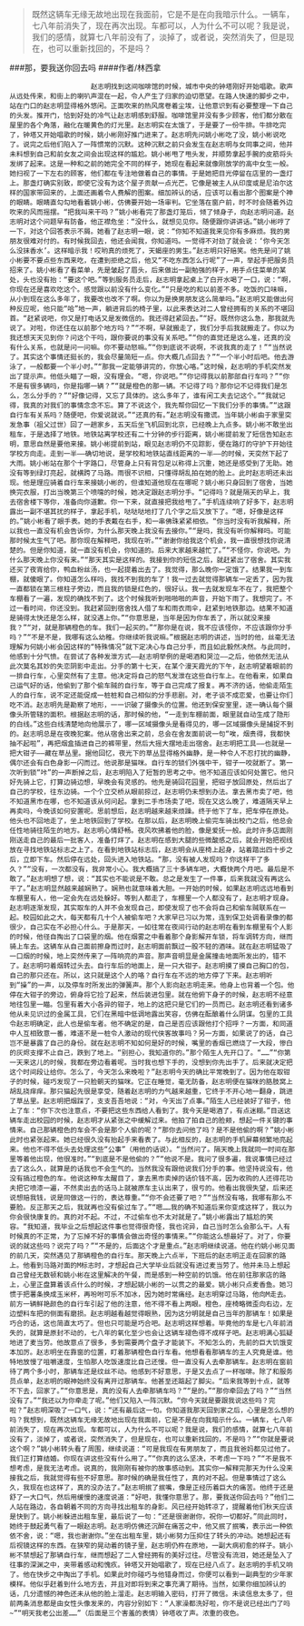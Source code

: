 > 既然这辆车无缘无故地出现在我面前，它是不是在向我暗示什么。一辆车，七八年前消失了，现在再次出现。车都可以，人为什么不可以呢？我是说，我们的感情，就算七八年前没有了，淡掉了，或者说，突然消失了，但是现在，也可以重新找回的，不是吗？

###那，要我送你回去吗
####作者/林西拿

						赵志明找到这间咖啡馆的时候，城市中央的钟塔刚好开始唱歌。歌声从远处传来，和街上的喇叭声混在一起，令人产生了归家的迫切愿望。在路人快速的脚步之中，站在门口的赵志明显得格外悠闲。正面吹来的热风席卷着尘埃，让他意识到有必要整理一下自己的头发。推开门，恰到好处的冷气让赵志明感到舒服。咖啡馆里并没有多少顾客，他们都分散在屋里的各个角落，融化在暖黄色的灯光里。赵志明实在太饿了，于是要了一份牛排。牛排吃完了，钟塔又开始唱歌的时候，姚小彬刚好推门进来了。赵志明先问姚小彬吃了没，姚小彬说吃了。说完之后他们陷入了一阵惯常的沉默。这种沉默之前只会发生在赵志明与女同事之间，他并未料想到自己和前女友之间会出现这样的尴尬。姚小彬甩了甩头发，并顺势拿起手腕的皮筋将头发绑了起来。这是一种和之前的她完全不同的样子，她现在看起来就像刚放学的高中女生一般。她扫视了一下左右的顾客，他们都在专注地做着自己的事情。于是她把目光停留在店里的一盏灯上。那盏灯确实别致，即使它没有为这个屋子贡献一点光芒。它像是被主人从印度或是尼泊尔这样的国家带回来的，上面还画着令人费解的图案。细加辨认的话，应该可以看出那个图案是个神的眼睛。眼睛直勾勾地看着姚小彬，仿佛要开始一场审判。它坐落在窗户前，时不时会随着外边吹来的风而摇摆。“把我叫来干吗？”姚小彬看完了那盏灯笼后，倾了倾身子，向赵志明问道。赵志明对这个问题早有防备，他正襟危坐：“没什么，就想见见你。随便跟你讲讲话。”姚小彬哼了一下，对这个回答表示不屑。她看了赵志明一眼，说：“你知不知道我来见你有多麻烦。我的男朋友很难对付的。有时候我回去，他还会闻我，你知道吗。一觉得不对劲了就会说：‘你今天怎么没抹香水’。这样暗示我！哎哟真的烦死了，天蝎座的男生。”赵志明只好赔笑。他先是问了姚小彬要不要点些东西来吃，在遭到拒绝之后，他又“不吃东西怎么行呢”了一声，举起手把服务员招来了。姚小彬看了看菜单，先是皱起了眉头，后来做出一副勉强的样子，用手点住菜单的某处，头也没有抬：“要这个吧。”等到服务员走后，赵志明拿起桌上了白开水喝了一口，说：“啊，你现在还是喜欢吃这个。感觉跟以前没有什么变化。”“只是吃的和以前差不多。吃饭的口味嘛，从小到现在这么多年了，我要改也改不了啊。你以为是换男朋友这么简单吗。”赵志明又能做出何种反应呢，他只能“哈”地一声，躺进背后的椅子里，以此来表达对二人曾经拥有的关系的不堪回首。“赶紧说吧，你又是打电话又是发微信的。我还得赶紧回去。”“好。既然你这么急，那我就先说了。对啦，你还住在以前那个地方吗？”“不啊，早就搬走了，我们分手后我就搬走了。你以为我还想天天见到你？问这个干吗，跟你要说的事没有关系吧。”“你的直觉还是这么准，还真的没有什么关系，也就是问一问嘛。你不要动怒嘛。”“你到底说不说啊，不说我真的走了！”“当然说了。其实这个事情还挺长的，我会尽量简短一点。你大概几点回去？”“一个半小时后吧。他去游泳了，一般都要一个半小时。”“那我一定能够讲完的，你放心咯。”这时候，赵志明的手机突然发出了提示声。他低头瞄了一眼，没有理会。“嗯，你说吧。”“你记得我以前那部自行车吗？”“你不是有很多辆吗，你是指哪一辆？”“就是橙色的那一辆。不记得了吗？那你记不记得我们是怎么，怎么分手的？”“好像记得，又忘了具体的。这么多年了，谁有闲工夫去记这个。”“我就记得，我真的对我们的事情念念不忘。算了不说这个，我先帮你回忆一下我们分手的事情。”“这跟自行车有关系吗？随便吧，你爱说就说。”“还真的有。”赵志明没有撒谎。当年姚小彬由于家里突发急事（祖父过世）回了一趟家乡，五天后坐飞机回到北京，已经晚上九点多。姚小彬不敢坐出租车，于是选择了地铁。地铁站离学校还有二十分钟的步行距离，姚小彬提前发了短信告知赵志明，意思自然是要他来接。姚小彬提前到站，眼见赵志明仍不见踪影，便在路灯的守护下开始往学校方向走。走到一半——确切地说，是学校和地铁站直线距离的一半——的时候，天突然下起了大雨。姚小彬站在那个十字路口，尽管身上只有背包足以称得上沉重，她还是感受到了无助。她没有等到绿灯亮起，就横跨了马路。雨很不识相，只懂得胡乱拍在她的脸上。此时赵志明还未出现。他是理应骑着自行车来接姚小彬的，但谁知道他现在在哪呢？姚小彬只身回到了宿舍，当她换完衣服，打出当晚第三个喷嚏的时候，她决定跟赵志明分手。“记得吗？就是隔天的早上，我去宿舍楼下等你，准备向你道歉。你一下来，就直接把我给甩了。”手机连续响了好多下，赵志明露出一副不堪其扰的样子，拿起手机，哒哒哒地打了几个字之后又放下了。“嗯，好像是这样的。”姚小彬看了眼手表。她的手表戴在右手，和一串佛珠紧紧相依。“你当时没有听我解释，所以我也一直没有机会告诉你，为什么那天晚上我没有去接你。”“是吗，我没有听你解释吗。可能那时候太生气了吧。那你现在解释吧，我现在听。”“谢谢你给我这个机会，我一直很想找你说清楚的。但是你知道，就一直没有机会，你知道的。后来大家越来越忙了。”“不怪你，你说吧。为什么那天晚上你没有来。”“那天其实是这样的。我接到你的短信之后，就赶紧出了宿舍。其实我还买了夜宵给你，鸭血粉丝汤，也一起提着出去了。我觉得，那么晚你一定饿了。结果我一到车棚，就傻眼了。你知道怎么样吗，我找不到我的车了！我一过去就觉得那辆车一定丢了，因为我一直都锁在第三根柱子旁边，而且我的锁是红色的，很好认。我一去就发现车不在了，我把整个车棚看了一遍，发现的确找不到了。这个时候我听到啪啪啪的声音，开始下雨了。我想完了。不过一看时间，你还没到。我赶紧回到宿舍找人借了车和雨衣雨伞，赶紧到地铁那边。结果不知道是骑得太快还是怎么样，就没遇上你。”“你意思是，当年是因为你车丢了，所以就没来接我？”“对，就是那辆橙色的车。我们一起买的。”“那你是在说，我不应该怪你，不应该跟你分手吗？”“不是不是，我哪有这么幼稚。你继续听我说嘛。”根据赵志明的讲述，当时的他，丝毫无法理解为何姚小彬会因这样的“特殊情况”就下定决心与自己分手，而且如此毅然决然。与此同时，他感到十分气愤。在尝试了各种发泄方式——赵志明举例的是喝酒和哭泣——之后，他依然无法从此次莫名其妙的失恋阴影中走出。分手的第十七天，在某个漫天霞光的下午，赵志明望着眼前的一排自行车，心里突然有了主意。他决定将自己的怒气发泄在这些自行车上。在他看来，如果自己运气好的话，他偷到了那个偷车贼的自行车，等于自己完成了报复。再不济的话，他偷走陌生人的自行车，说不定还能促成一桩桩和自己相似的分手悲剧。对，老子谈不成恋爱，也要让你们吃不消。赵志明先是勘察了地形，一一识破了摄像头的位置。他还到保安室里，逐一确认每个摄像头所管辖的面积。根据赵志明的话，那时候的他，“一走到车棚前面，眼里就自动生成了隐形的白线。”这些白线清楚地向他展示了，哪一区域摄像头是看得见的，哪一区域摄像头是捕捉不到的。赵志明总是在夜晚犯案。他从宿舍出来之前，总会在舍友面前说一句“唉，烟贵得，我都快抽不起啦”，再把烟盒插进自己的裤带里，然后大摇大摆地走出宿舍。赵志明把工具——也就是一把大钳子——藏在草丛里。据他回忆，夜光下的草丛显得格外幽静，是一种令人不忍打扰的幽静，偶尔还会有白色身影一闪而过。他说那是猫咪。自行车的锁们外强中干，钳子一咬就断了。第一次听到锁“咔”的一声断掉之后，赵志明陷入了短暂的思考之中。他不知道应该如何处置它。他只好先骑上它，打算边骑边想，早晚会有灵感的。他先是骑回花园里，把钳子放回原处，然后出了自己的学校，往东边骑。一个个立交桥从眼前掠过，赵志明仍未想到办法。拿去黑市卖了吧，他不知道黑市在哪，也不知道该从何问起。拿到二手市场卖了吧，现在又这么晚了，难道隔天早上再卖吗，今晚该如何安置呢。思前想后，赵志明越来越来烦躁。终于他下了车，把车停在原处。他头也不回地走了，坐上地铁回到了学校。在那以后，赵志明晚上偷完车骑出校门之后，他总会任性地骑往陌生的地方。赵志明心情舒畅。夜风吹拂着他的脸，像是爱抚一般。此时许多店面刚刚送走自己的最后一批客人，准备打烊了。赵志明在感到大腿的些微酸感之后，就会开始把视线放在寻找地铁站标志之上了。在看到地铁站标志后，赵志明会从座椅上起身，站着踏出四十步之后，立即下车。然后停在远处，回头进入地铁站。“那，没有被人发现吗？你这样干了多久？”“没有，一次都没有，我非常小心。我大概搞了三十多辆车吧，大概快两个月吧。最后是不敢了。”赵志明想了想，说：“其实也不能说是不敢。总之是发生了一件事，后来我就没有再这么干了。”赵志明显然越来越娴熟了。娴熟也就意味着大胆。一开始的时候，如果赵志明远远地看到车棚里有人，他一定会先在远处躲好。等到人都走了，车棚里一个人都没有了，赵志明才现身。赵志明逐渐发现，其实取车的人并不会发现自己，即使发现了也不会将自己和偷车贼联系在一起。校园如此之大，每天都有几十个人被偷车吧？大家早已习以为常，连到保卫处调看录像的都很少，自己实在不必担心什么。于是那天，一如往常在夜间行动的赵志明在看到车棚里有个人影的时候，他径自掏出了口袋里的烟。他在烟雾之中看着那个身影解开车锁，将车调转方向，继而骑上车去。这辆车从自己面前擦身而过时，赵志明面前飘过一股不轻的酒味。就在赵志明猛吸了一口烟的时候，地上突然传来了一阵响亮的声音。那声音明显是金属撞击地面所发出的，错不了。赵志明叼着烟转过头去。自行车后的地面上，是一只大钳子。赵志明摸了摸自己胸口的包，自己的那只还在。所以，这只就是这个人的咯？自行车在不远的地方停了下来。赵志明听到“操”的一声，以及停车时所发出的弹簧声。那个人影向赵志明走来。他身上也背着一个包。他停在大钳子的旁边，俯身将它捡了起来，然后装进包里。就在他俯下身子的时候，赵志明不经意地往包里一瞄。包里有着大小各异的钳子，地上的这把只是它们的一员而已。赵志明还看到诸多他从未见识过的金属工具，它们在黑暗中低调地露出笑容，仿佛在酝酿着什么阴谋。包里的工具令赵志明确定，此人也是偷车者。他不确定的是，自己是否应该跟他打个招呼？一方面，和同道中人互相致意一番，难道不是一桩令人激动的现代侠客故事吗？另一方面，如果说了的话，自己岂不是暴露了自己的身份。就在赵志明不知如何是好的时候，嘴里的香烟已燃烧了一大段，惨白的灰烬支撑不止自己，跌到了地上。“别担心，我知道你的。”那个陌生人先开口了。“……”“你第一天来这儿的时候，我都在旁边看着呢。当时我也想下手的，没想到你先出手了。后来就决定把这个时间段让给你。怎么了，今天怎么来晚啦？”赵志明今天的确比平常晚到了。因为他在取钳子的时候，碰巧发现了一只脸朝天的猫咪。它正在睡觉，毫无防备，赵志明便在猫咪的胳肢窝上胡乱挠痒痒。那只猫起先很是享受，随着赵志明的力气越来越重，它终于不开心地一翻身，跳进了草丛里。赵志明把烟踩了，支支吾吾地说：“对，今天出了点事。”陌生人已经装好了钳子，他上了车：“你下次也注意点，不要把这些东西给人看到了。我今天是喝酒了，有点迷糊。”目送这辆车走出校园的时候，赵志明才从紧张之中缓解过来。他拍了拍自己的脸颊，想起一件关键的事情来。自己那辆橙色的车会不会是那个人偷的呢？“那你去问他了吗？是不是他偷的啊？”姚小彬此时也紧张起来。她已经很久没有抬起手来看表了。与此相反的，赵志明的手机屏幕频繁地亮起来。他也不得不低头去处理这些“公事”（用他的话说）。“当然问了。隔天晚上我就同一时间在那里等着他出现，他很准时。”“到底是不是他偷的？”“他说不是。我问了很多遍，我说事情已经过去了这么久，就算是的话我也不会生气的。当然我没有跟他说我们分手的事。他坚持说没有，他没有搞过橙色的车。他说这种车太醒目了，拿去黑市卖掉的话价钱不高，因为收购的人还得花功夫把它喷漆一遍，不然卖出去的话马上就被原车主认出来了，很亏的。他看出我很失望，后来还说想赔我钱，说是同做这一行的，表达尊重。”“你不会还要了吧？”“当然没有咯，我哪有那么不要脸。反正那天之后，我就再也没有偷过车了。”“嗯……我的确不知道后来你变成这样了，我以为你会很快康复的。真的对不起。不过，不过偷车也不太对就是了。”姚小彬露出了尴尬的笑容。“我知道，我毕业之后想起这件事也觉得很奇怪，我也诧异，自己当时怎么会那么干。人有时候真的不正常，为了忘掉不好的事情会做出奇怪的事情来。”“你能这么想最好了。对了，你要说的就这些吗？说完了吗？”“不是的，后面这个才是重点。”赵志明继续说道。他在约姚小彬见面的前几天，突然遇见了那辆橙色的自行车。那天晚上六点半，下班后的赵志明正走在回家的路上。他看到马路对面的M标志时，才想起自己大学毕业后就没有进过麦当劳了。他并未马上想起自己曾经无数顿和姚小彬在这里解决的午餐，而是感到一种空前的饥饿。他在前往那家店的路上，心里正盘算着该点什么的时候，才想起姚小彬的一以贯之的最爱。姚小彬只点麦香鱼。她习惯于把薯条换成玉米杯，再吩咐可乐不加冰，因为她时常痛经。赵志明穿过马路，他向M走去。前方一辆鲜艳颜色的自行车引起了他的注意，他不得不看上两眼。橙色，座椅略微歪向右边，左边塑料车把的侧面有磨损。赵志明越看越觉得眼熟，因为这分明就是自己当年的那辆车！如果是巧合的话，这也简直太巧了。但也只可能是巧合吧。赵志明这样想着。毕竟他的车是七八年前消失的，就算是原封不动的，七八年的氧化至少也会让这辆车褪色得不成样子吧。赵志明满心狐疑地进了麦当劳。他故意点了很多，多到需要两个盘子才能装下。不知怎么的，先前的巨大饥饿变本加厉。赵志明坐在靠窗的位置，盯着那辆橙色自行车看。他想看看那辆车的主人究竟是谁。他特地放慢了咀嚼速度，生怕那人吃饭速度比自己还慢。但一直没有人去牵那辆车。赵志明在窗前待了两个多小时，那辆车还是纹丝不动。他感到不好意思，于是又去点了一杯咖啡。除了和服务员点单，赵志明的眼神始终没有离开过那辆车。他甚至还踮起了脚尖。“后来我等到十点，就等不下去，回家了。”“你意思是，真的没有人去牵那辆车吗？”“是的。”“那你牵回去了吗？”“当然没有了。”“我还以为你牵走了呢。”他们又陷入一阵沉默。“你今天就是要跟我说这些吗？完啦？”赵志明深吸了一口气，说：“还有最后这一句。你知道我那天回到家之后，心里是怎么想的吗？我想到，既然这辆车无缘无故地出现在我面前，它是不是在向我暗示什么。一辆车，七八年前消失了，现在再次出现。车都可以，人为什么不可以呢？我是说，我们的感情，就算七八年前没有了，淡掉了，或者说，突然消失了，但是现在，也可以重新找回的，不是吗？”“你就是要说这个啊？”姚小彬转头看了周围，继续说道：“可是我现在有男朋友了，而且我爸妈都见过他了。我们正打算结婚。你现在讲这些没有什么用了。”“你真的这么坚决，不考虑一下吗？”“不是我不想考虑，是我无法考虑。说真的，我刚刚有被你的故事感动到。其实你一解释完那天为什么没来接我之后，我就觉得有些不好意思。那时候的确是我任性了，真的对不起。但是事情过了这么久，我现在也这样了，真的没办法了。”赵志明抿了抿嘴，像是正经历着巨大的痛苦。他终于还是舒了一大口气，然后用缓慢的速度说道：“好吧，我懂你意思了。那，要我送你回去吗？”他们二人站在路边，各自朝着不同的方向寻找出租车的身影。风已经开始转凉了，提醒着他们秋天应该是快到了。姚小彬躲进出租车里，最后说了一句：“还是很谢谢你，祝你一切都好。”同此同时，她终于鼓起勇气看了一眼赵志明。赵志明仿佛还沉醉在痛苦之中，他又抿了抿嘴，表示出一种依依不舍，说：“嗯，我也谢谢你。”坐在出租车里，姚小彬努力压抑住了转头的冲动。她想起还有后视镜这样的东西。在狭窄的晃动着的镜子里，赵志明仍杵在原地，一副大病初愈的样子。姚小彬不禁想起了那辆自行车，继而想起了二人曾经拥有的美好过往。尽管没有流泪，她还是坠入了往事的深渊之中，夹带着感动和愧疚。钟塔又开始唱歌了，现在已经八点了。赵志明的手机又响了。他在快步之中掏出了手机。如果此时你碰巧与他错身而过，你便可以看到一副典型的少年家模样。他似乎赶着到什么地方去，并且对即将到来之事充满了期待。当然，如果你细加辨认的话，几分遗憾的神色还未从他的脸上溜走。赵志明输入密码，打开了微信。未读信息太多了，但前两条消息都是由女性头像发来的，内容分别如下：“人家澡都洗好啦，你不是说已经出门了吗~”“明天我老公出差……”（后面是三个害羞的表情）钟塔收了声。浓重的夜色。			  		